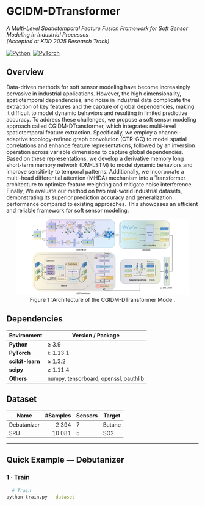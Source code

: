 # GCIDM-DTransformer  
*A Multi-Level Spatiotemporal Feature Fusion Framework for Soft Sensor Modeling in Industrial Processes*  
*(Accepted at KDD 2025 Research Track)*  

[![Python](https://img.shields.io/badge/Python-3.9%2B-blue)](https://www.python.org/) [![PyTorch](https://img.shields.io/badge/PyTorch-2.2%2B-red)](https://pytorch.org/)
## Overview
Data-driven methods for soft sensor modeling have become increasingly pervasive in industrial applications. However, the high dimensionality, spatiotemporal dependencies, and noise in industrial data complicate the extraction of key features and the capture of global dependencies, making it difficult to model dynamic behaviors and resulting in limited predictive accuracy. To address these challenges, we propose a soft sensor modeling approach called CGIDM-DTransformer, which integrates multi-level spatiotemporal feature extraction. Specifically, we employ a channel-adaptive topology-refined graph convolution (CTR-GC) to model spatial correlations and enhance feature representations, followed by an inversion operation across variable dimensions to capture global dependencies. Based on these representations, we develop a derivative memory long short-term memory network (DM-LSTM) to model dynamic behaviors and improve sensitivity to temporal patterns. Additionally, we incorporate a multi-head differential attention (MHDA) mechanism into a Transformer architecture to optimize feature weighting and mitigate noise interference. Finally, We evaluate our method on two real-world industrial datasets, demonstrating its superior prediction accuracy and generalization performance compared to existing approaches. This showcases an efficient and reliable framework for soft sensor modeling.
<div  align="center">    
    <img src="./asset/framework.png" width=90%/>
</div>
<div  align="center">    
      Figure 1 :Architecture of the CGIDM-DTransformer Mode .
</div>

## Dependencies

| Environment | Version / Package                             |
|-------------|-----------------------------------------------|
| **Python**       | ≥ 3.9                                    |
| **PyTorch**      | ≥ 1.13.1                                 |
| **scikit-learn** | ≥ 1.3.2                                  |
| **scipy**        | ≥ 1.11.4                                 |
| **Others**  | numpy, tensorboard, openssl, oauthlib         |

[//]: # (```bash)

[//]: # (# Conda &#40;recommended&#41;)

[//]: # (conda env create -f env.yml)

[//]: # (conda activate gcidm)

## Dataset

| Name | #Samples | Sensors | Target |  
|------|---------:|---------|--------|
| Debutanizer | 2 394 | 7 | Butane | 
| SRU | 10 081 | 5 | SO2 | 

---


## Quick Example — Debutanizer
### 1 · Train
```bash
  # Train
python train.py --dataset 
